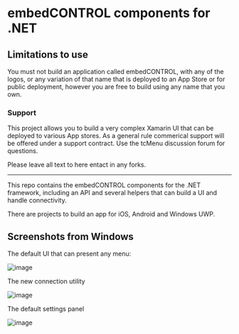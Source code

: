 # embedCONTROL components for .NET

## Limitations to use

You must not build an application called embedCONTROL, with any of the logos, or any variation of that name that is deployed to an App Store or for public deployment, however you are free to build using any name that you own.

### Support

This project allows you to build a very complex Xamarin UI that can be deployed to various App stores. As a general rule commerical support will be offered under a support contract. Use the tcMenu discussion forum for questions. 

Please leave all text to here entact in any forks.

---

This repo contains the embedCONTROL components for the .NET framework, including an API and several helpers that can build a UI and handle connectivity.

There are projects to build an app for iOS, Android and Windows UWP.

## Screenshots from Windows

The default UI that can present any menu:

![image](https://github.com/davetcc/tcMenuController/assets/12195465/0fe1fc5d-ff15-4a4d-ab69-2a891d43ab75)

The new connection utility

![image](https://github.com/davetcc/tcMenuController/assets/12195465/d499d97e-17c9-4a5b-b7fe-2f5ed8b7f88e)

The default settings panel

![image](https://github.com/davetcc/tcMenuController/assets/12195465/6145ea33-016d-48f4-a8e9-8f0ea7d98a45)
